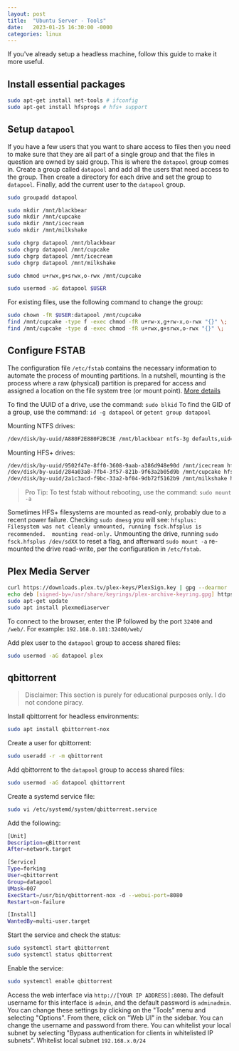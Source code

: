 ```yaml
---
layout: post
title:  "Ubuntu Server - Tools"
date:   2023-01-25 16:30:00 -0000
categories: linux
---
```

If you've already setup a headless machine, follow this guide to make it more useful.

## Install essential packages

```bash
sudo apt-get install net-tools # ifconfig
sudo apt-get install hfsprogs # hfs+ support
```

## Setup `datapool`

If you have a few users that you want to share access to files then you need to make sure that they are all part of a single group and that the files in question are owned by said group. This is where the `datapool` group comes in. Create a group called `datapool` and add all the users that need access to the group. Then create a directory for each drive and set the group to `datapool`. Finally, add the current user to the `datapool` group.

```bash
sudo groupadd datapool

sudo mkdir /mnt/blackbear
sudo mkdir /mnt/cupcake
sudo mkdir /mnt/icecream
sudo mkdir /mnt/milkshake

sudo chgrp datapool /mnt/blackbear
sudo chgrp datapool /mnt/cupcake
sudo chgrp datapool /mnt/icecream
sudo chgrp datapool /mnt/milkshake

sudo chmod u+rwx,g+srwx,o-rwx /mnt/cupcake

sudo usermod -aG datapool $USER
```

For existing files, use the following command to change the group:

```bash
sudo chown -fR $USER:datapool /mnt/cupcake
find /mnt/cupcake -type f -exec chmod -fR u+rw-x,g+rw-x,o-rwx "{}" \;
find /mnt/cupcake -type d -exec chmod -fR u+rwx,g+srwx,o-rwx "{}" \;
```

## Configure FSTAB

The configuration file `/etc/fstab` contains the necessary information to automate the process of mounting partitions. In a nutshell, mounting is the process where a raw (physical) partition is prepared for access and assigned a location on the file system tree (or mount point). [More details](https://help.ubuntu.com/community/Fstab#Introduction%20to%20fstab)

To find the UUID of a drive, use the command: `sudo blkid`
To find the GID of a group, use the command: `id -g datapool` or `getent group datapool`

Mounting NTFS drives:

```bash
/dev/disk/by-uuid/A880F2E880F2BC3E /mnt/blackbear ntfs-3g defaults,uid=1000,gid=1001,umask=0007 0 1
```

Mounting HFS+ drives:

```bash
/dev/disk/by-uuid/9502f47e-8ff0-3608-9aab-a386d948e90d /mnt/icecream hfsplus defaults,uid=1000,gid=1001,umask=0007 0 1
/dev/disk/by-uuid/284a03a8-7fb4-3f57-821b-9f63a2b05d9b /mnt/cupcake hfsplus defaults,uid=1000,gid=1001,umask=0007 0 1
/dev/disk/by-uuid/2a1c3acd-f9bc-33a2-bf04-9db72f5162b9 /mnt/milkshake hfsplus defaults,uid=1000,gid=1001,umask=0007 0 1
```

> Pro Tip: To test fstab without rebooting, use the command: `sudo mount -a`

Sometimes HFS+ filesystems are mounted as read-only, probably due to a recent power failure.
Checking `sudo dmesg` you will see: `hfsplus: Filesystem was not cleanly unmounted, running fsck.hfsplus is recommended.  mounting read-only.`
Unmounting the drive, running `sudo fsck.hfsplus /dev/sdXX` to reset a flag, and afterward `sudo mount -a` re-mounted the drive read-write, per the configuration in `/etc/fstab`.

## Plex Media Server

```bash
curl https://downloads.plex.tv/plex-keys/PlexSign.key | gpg --dearmor | sudo tee /usr/share/keyrings/plex-archive-keyring.gpg >/dev/null
echo deb [signed-by=/usr/share/keyrings/plex-archive-keyring.gpg] https://downloads.plex.tv/repo/deb public main | sudo tee /etc/apt/sources.list.d/plexmediaserver.list
sudo apt-get update
sudo apt install plexmediaserver
```

To connect to the browser, enter the IP followed by the port `32400` and `/web/`. For example: `192.168.0.101:32400/web/`

Add plex user to the `datapool` group to access shared files:

```bash
sudo usermod -aG datapool plex
```

## qbittorrent

> Disclaimer: This section is purely for educational purposes only. I do not condone piracy.

Install qbittorrent for headless environments:

```bash
sudo apt install qbittorrent-nox
```

Create a user for qbittorrent:

```bash
sudo useradd -r -m qbittorrent
```

Add qbittorrent to the `datapool` group to access shared files:

```bash
sudo usermod -aG datapool qbittorrent
```

Create a systemd service file:

```bash
sudo vi /etc/systemd/system/qbittorrent.service
```

Add the following:

```bash
[Unit]
Description=qBittorrent
After=network.target

[Service]
Type=forking
User=qbittorrent
Group=datapool
UMask=007
ExecStart=/usr/bin/qbittorrent-nox -d --webui-port=8080
Restart=on-failure

[Install]
WantedBy=multi-user.target
```

Start the service and check the status:

```bash
sudo systemctl start qbittorrent
sudo systemctl status qbittorrent
```

Enable the service:

```bash
sudo systemctl enable qbittorrent
```

Access the web interface via `http://[YOUR IP ADDRESS]:8080`. The default username for this interface is `admin`, and the default password is `adminadmin`. You can change these settings by clicking on the "Tools" menu and selecting "Options". From there, click on "Web UI" in the sidebar. You can change the username and password from there. You can whitelist your local subnet by selecting "Bypass authentication for clients in whitelisted IP subnets". Whitelist local subnet `192.168.x.0/24`

